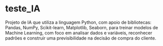 # teste_IA
Projeto de IA que utiliza a linguagem Python, com apoio de bibliotecas: Pandas, NumPy, Scikit-learn, Matplotlib, Seaborn, para treinar modelos de Machine Learning, com foco em analisar dados e variáveis, reconhecer padrões e construir uma previsibilidade na decisão de compra do cliente.
